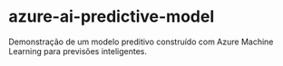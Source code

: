 # azure-ai-predictive-model
Demonstração de um modelo preditivo construído com Azure Machine Learning para previsões inteligentes.
